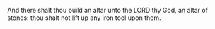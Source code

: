 And there shalt thou build an altar unto the LORD thy God, an altar of stones: thou shalt not lift up any iron tool upon them.
